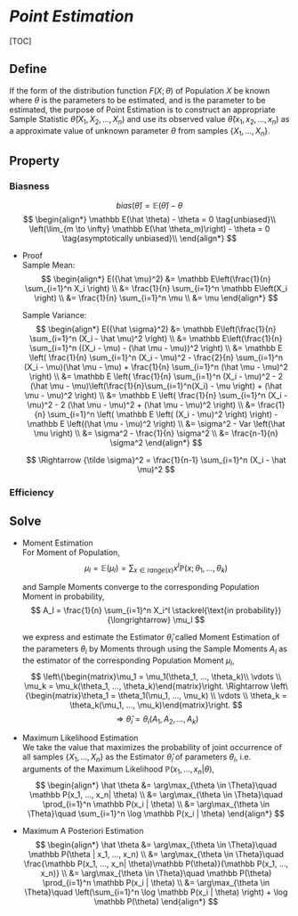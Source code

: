 # $Point\ Estimation$

[TOC]

## Define  
If the form of the distribution function $F(X; \theta)$ of Population $X$ be known where $\theta$ is the parameters to be estimated, and is the parameter to be estimated, the purpose of Point Estimation is to construct an appropriate Sample Statistic $\hat \theta(X_1, X_2, ..., X_n)$ and use its observed value $\hat \theta(x_1, x_2, ..., x_n)$ as a approximate value of unknown parameter $\theta$ from samples $\{X_1, ..., X_n\}$.

## Property

### Biasness
$$
bias(\hat \theta) = \mathbb E(\hat \theta) - \theta
$$
$$
\begin{align*}
  \mathbb E(\hat \theta) - \theta = 0  \tag{unbiased}\\
  \left(\lim_{m \to \infty} \mathbb E(\hat \theta_m)\right) - \theta = 0  \tag{asymptotically unbiased}\\
\end{align*}
$$

- Proof  
  Sample Mean:
  $$
  \begin{align*}
    E({\hat \mu}^2)
    &= \mathbb E\left(\frac{1}{n} \sum_{i=1}^n X_i \right)  \\
    &= \frac{1}{n} \sum_{i=1}^n \mathbb E\left(X_i \right)  \\
    &= \frac{1}{n} \sum_{i=1}^n \mu  \\
    &= \mu
  \end{align*}
  $$

  Sample Variance:
  $$
  \begin{align*}
    E({\hat \sigma}^2)
    &= \mathbb E\left(\frac{1}{n} \sum_{i=1}^n (X_i - \hat \mu)^2 \right)  \\
    &= \mathbb E\left(\frac{1}{n} \sum_{i=1}^n ((X_i - \mu) - (\hat \mu - \mu))^2 \right)  \\
    &= \mathbb E \left( \frac{1}{n} \sum_{i=1}^n (X_i - \mu)^2 - \frac{2}{n} \sum_{i=1}^n (X_i - \mu)(\hat \mu - \mu) + \frac{1}{n} \sum_{i=1}^n (\hat \mu - \mu)^2 \right)  \\
    &= \mathbb E \left( \frac{1}{n} \sum_{i=1}^n (X_i - \mu)^2 - 2 (\hat \mu - \mu)\left(\frac{1}{n}\sum_{i=1}^n(X_i) - \mu \right) + (\hat \mu - \mu)^2 \right)  \\
    &= \mathbb E \left( \frac{1}{n} \sum_{i=1}^n (X_i - \mu)^2 - 2 (\hat \mu - \mu)^2 + (\hat \mu - \mu)^2 \right)  \\
    &= \frac{1}{n} \sum_{i=1}^n \left( \mathbb E \left( (X_i - \mu)^2 \right) \right) - \mathbb E \left((\hat \mu - \mu)^2 \right)  \\
    &= \sigma^2 - Var \left(\hat \mu \right)  \\
    &= \sigma^2 - \frac{1}{n} \sigma^2  \\
    &= \frac{n-1}{n} \sigma^2
  \end{align*}
  $$

  $$
    \Rightarrow {\tilde \sigma}^2 = \frac{1}{n-1} \sum_{i=1}^n (X_i - \hat \mu)^2
  $$

### Efficiency

## Solve

* Moment Estimation  
  For Moment of Population,
  $$
  \mu_l = \mathbb E(\mu_l) = \sum_{x\in range(x)} x^l \mathbb P(x ; \theta_1, ..., \theta_k)
  $$

  and Sample Moments converge to the corresponding Population Moment in probability,
  $$
  A_l = \frac{1}{n} \sum_{i=1}^n X_i^l \stackrel{\text{in probability}}{\longrightarrow} \mu_l
  $$

  we express and estimate the Estimator $\hat \theta_i$ called Moment Estimation of the parameters $\theta_i$ by Moments through using the Sample Moments $A_l$ as the estimator of the corresponding Population Moment $\mu_l$,
  $$
  \left\{\begin{matrix}\mu_1 = \mu_1(\theta_1, ..., \theta_k)\\ \vdots \\ \mu_k = \mu_k(\theta_1, ..., \theta_k)\end{matrix}\right. \Rightarrow \left\{\begin{matrix}\theta_1 = \theta_1(\mu_1, ..., \mu_k) \\ \vdots \\ \theta_k = \theta_k(\mu_1, ..., \mu_k)\end{matrix}\right.
  $$
  $$
  \Rightarrow \hat \theta_i = \theta_i (A_1, A_2, ..., A_k) \tag{Moment Estimation}
  $$
  
* Maximum Likelihood Estimation  
  We take the value that maximizes the probability of joint occurrence of all samples $\{X_1, ..., X_n\}$ as the Estimator $\hat \theta_i$ of parameters $\theta_i$, i.e. arguments of the Maximum Likelihood $\mathbb P(x_1, ..., x_n| \theta)$,
  $$
  \begin{align*}
    \hat \theta
    &= \arg\max_{\theta \in \Theta}\quad \mathbb P(x_1, ..., x_n| \theta) \\
    &= \arg\max_{\theta \in \Theta}\quad \prod_{i=1}^n \mathbb P(x_i | \theta)  \\
    &= \arg\max_{\theta \in \Theta}\quad \sum_{i=1}^n \log \mathbb P(x_i | \theta) 
  \end{align*}
  $$

* Maximum A Posteriori Estimation
  $$
  \begin{align*}
    \hat \theta
    &= \arg\max_{\theta \in \Theta}\quad \mathbb P(\theta | x_1, ..., x_n) \\
    &= \arg\max_{\theta \in \Theta}\quad \frac{\mathbb P(x_1, ..., x_n| \theta)\mathbb P(\theta)}{\mathbb P(x_1, ..., x_n)} \\
    &= \arg\max_{\theta \in \Theta}\quad \mathbb P(\theta) \prod_{i=1}^n \mathbb P(x_i | \theta)  \\
    &= \arg\max_{\theta \in \Theta}\quad \left(\sum_{i=1}^n \log  \mathbb P(x_i | \theta) \right) + \log \mathbb P(\theta)
  \end{align*}
  $$